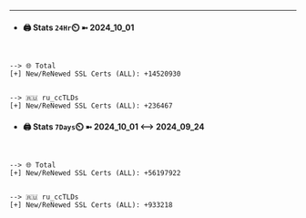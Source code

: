 

---
- #### 🖨️ **Stats** `24Hr`⏲️ ➼ 2024_10_01
```console


--> 🌐 Total
[+] New/ReNewed SSL Certs (ALL): +14520930


--> 🇷🇺 ru_ccTLDs
[+] New/ReNewed SSL Certs (ALL): +236467

```

- #### 🖨️ **Stats** `7Days`⏲️ ➼ 2024_10_01 <--> 2024_09_24
```console


--> 🌐 Total
[+] New/ReNewed SSL Certs (ALL): +56197922


--> 🇷🇺 ru_ccTLDs
[+] New/ReNewed SSL Certs (ALL): +933218

```

